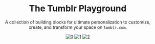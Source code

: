 <div align="center">
  <h1>The Tumblr Playground</h1>
</div>

<div align="center">
  <p>A collection of building blocks for ultimate personalization to customize, create, and transform your space on <code>tumblr.com</code>. </p>
</div>

<div align="center">
  
  <a href="https://github.com/neulivo/tumblr">![0](https://img.shields.io/github/stars/outlivo/tumblr?style=social)</a>
  <a href="https://github.com/neulivo/tumblr">![1](https://img.shields.io/github/forks/outlivo/tumblr?style=social)</a>
  <a href="https://github.com/neulivo/tumblr/blob/main/LICENSE">![2](https://img.shields.io/github/license/outlivo/tumblr)</a>
 
</div>
